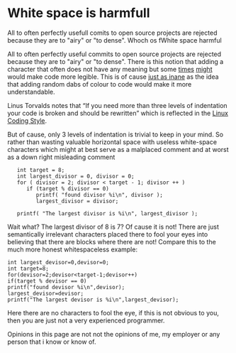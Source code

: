 # White space is harmfull

All to often perfectly usefull comits to open source projects are rejected because they are to "airy" or "to dense". Whoch os fWhite space harmful

All to often perfectly useful commits to open source projects are rejected because they are to "airy" or "to dense". There is this notion that adding a character that often does not have any meaning but some [times](https://uvesway.wordpress.com/2013/03/11/some-whitespace-pitfalls-in-bash-programming/) [might](https://stackoverflow.com/questions/12293205/c-is-a-white-space-independent-language-exception-to-the-rule) would make code more legible. This is of cause [just as inane](http://www.linusakesson.net/programming/syntaxhighlighting/) as the idea that adding random dabs of colour to code would make it more understandable. 

Linus Torvalds notes that “If you need more than three levels of indentation your code is broken and should be rewritten” which is reflected in the [Linux Coding Style](https://www.kernel.org/doc/Documentation/process/coding-style.rst).

But of cause, only 3 levels of indentation is trivial to keep in your mind. So rather than wasting valuable horizontal space with useless white-space characters which might at best serve as a malplaced comment and at worst as a down right misleading comment
```
   int target = 8;
   int largest_divisor = 0, divisor = 0;
   for ( divisor = 2; divisor < target - 1; divisor ++ )
      if (target % divisor == 0)
         printf( "found divisor %i\n", divisor );
         largest_divisor = divisor;

   printf( "The largest divisor is %i\n", largest_divisor );
```
Wait what? The largest divisor of 8 is 7? Of cause it is not! There are just semantically irrelevant characters placed there to fool your eyes into believing that there are blocks where there are not!
Compare this to the much more honest whitespaceless example:
```
int largest_devisor=0,devisor=0;
int target=8;
for(devisor=2;devisor<target-1;devisor++)
if(target % devisor == 0)
printf("found devisor %i\n",devisor);
largest_devisor=devisor;
printf("The largest devisor is %i\n",largest_devisor);
```
Here there are no characters to fool the eye, if this is not obvious to you, then you are just not a very experienced programmer.

Opinions in this page are not not the opinions of me, my employer or any person that i know or know of.

